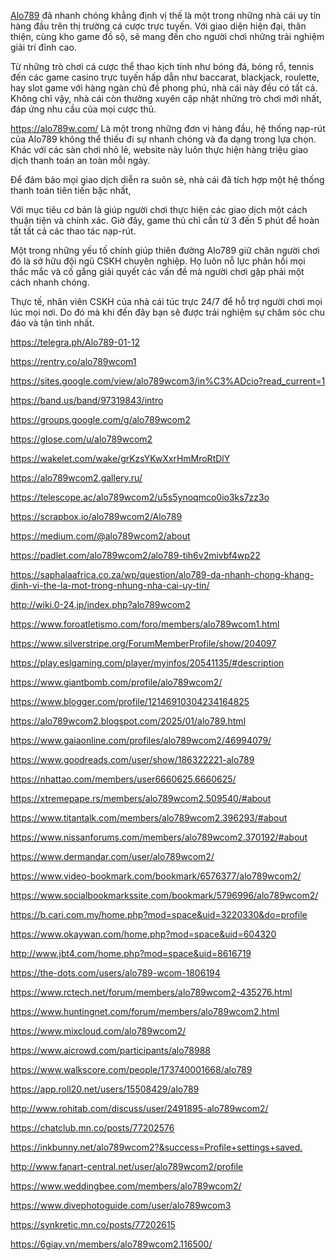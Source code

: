 <p><a href="https://alo789w.com/">Alo789</a> đ&atilde; nhanh ch&oacute;ng khẳng định vị thế l&agrave; một trong những nh&agrave; c&aacute;i uy t&iacute;n h&agrave;ng đầu tr&ecirc;n thị trường c&aacute; cược trực tuyến. Với giao diện hiện đại, th&acirc;n thiện, c&ugrave;ng kho game đồ sộ, sẽ mang đến cho người chơi những trải nghiệm giải tr&iacute; đỉnh cao.</p>

<p>Từ những tr&ograve; chơi c&aacute; cược thể thao kịch t&iacute;nh như b&oacute;ng đ&aacute;, b&oacute;ng rổ, tennis đến c&aacute;c game casino trực tuyến hấp dẫn như baccarat, blackjack, roulette, hay slot game với h&agrave;ng ng&agrave;n chủ đề phong ph&uacute;, nh&agrave; c&aacute;i n&agrave;y đều c&oacute; tất cả. Kh&ocirc;ng chỉ vậy, nh&agrave; c&aacute;i c&ograve;n thường xuy&ecirc;n cập nhật những tr&ograve; chơi mới nhất, đ&aacute;p ứng nhu cầu của mọi cược thủ.</p>

<p><a href="https://alo789w.com/">https://alo789w.com/</a> L&agrave; một trong những đơn vị h&agrave;ng đầu, hệ thống nạp-r&uacute;t của Alo789 kh&ocirc;ng thể thiếu đi sự nhanh ch&oacute;ng v&agrave; đa dạng trong lựa chọn. Kh&aacute;c với c&aacute;c s&agrave;n chơi nhỏ lẻ, website n&agrave;y lu&ocirc;n thực hiện h&agrave;ng triệu giao dịch thanh to&aacute;n an to&agrave;n mỗi ng&agrave;y.</p>

<p>Để đảm bảo mọi giao dịch diễn ra su&ocirc;n sẻ, nh&agrave; c&aacute;i đ&atilde; t&iacute;ch hợp một hệ thống thanh to&aacute;n ti&ecirc;n tiến bậc nhất,&nbsp;&nbsp;</p>

<p>Với mục ti&ecirc;u cơ bản l&agrave; gi&uacute;p người chơi thực hiện c&aacute;c giao dịch một c&aacute;ch thuận tiện v&agrave; ch&iacute;nh x&aacute;c. Giờ đ&acirc;y, game thủ chỉ cần từ 3 đến 5 ph&uacute;t để ho&agrave;n tất tất cả c&aacute;c thao t&aacute;c nạp-r&uacute;t.&nbsp;</p>

<p>Một trong những yếu tố ch&iacute;nh gi&uacute;p thi&ecirc;n đường Alo789 giữ ch&acirc;n người chơi đ&oacute; l&agrave; sở hữu đội ngũ CSKH chuy&ecirc;n nghiệp. Họ lu&ocirc;n nỗ lực phản hồi mọi thắc mắc v&agrave; cố gắng giải quyết c&aacute;c vấn đề m&agrave; người chơi gặp phải một c&aacute;ch nhanh ch&oacute;ng.&nbsp;</p>

<p>Thực tế, nh&acirc;n vi&ecirc;n CSKH của nh&agrave; c&aacute;i t&uacute;c trực 24/7 để hỗ trợ người chơi mọi l&uacute;c mọi nơi. Do đ&oacute; m&agrave; khi đến đ&acirc;y bạn sẽ được trải nghiệm sự chăm s&oacute;c chu đ&aacute;o v&agrave; tận t&igrave;nh nhất.</p>

<p><a href="https://telegra.ph/Alo789-01-12">https://telegra.ph/Alo789-01-12</a></p>

<p><a href="https://rentry.co/alo789wcom1">https://rentry.co/alo789wcom1</a></p>

<p><a href="https://sites.google.com/view/alo789wcom3/in%C3%ADcio?read_current=1">https://sites.google.com/view/alo789wcom3/in%C3%ADcio?read_current=1</a></p>

<p><a href="https://band.us/band/97319843/intro">https://band.us/band/97319843/intro</a></p>

<p><a href="https://groups.google.com/g/alo789wcom2">https://groups.google.com/g/alo789wcom2</a></p>

<p><a href="https://glose.com/u/alo789wcom2">https://glose.com/u/alo789wcom2</a></p>

<p><a href="https://wakelet.com/wake/grKzsYKwXxrHmMroRtDlY">https://wakelet.com/wake/grKzsYKwXxrHmMroRtDlY</a></p>

<p><a href="https://alo789wcom2.gallery.ru/">https://alo789wcom2.gallery.ru/</a></p>

<p><a href="https://telescope.ac/alo789wcom2/u5s5ynoqmco0io3ks7zz3o">https://telescope.ac/alo789wcom2/u5s5ynoqmco0io3ks7zz3o</a></p>

<p><a href="https://scrapbox.io/alo789wcom2/Alo789">https://scrapbox.io/alo789wcom2/Alo789</a></p>

<p><a href="https://medium.com/@alo789wcom2/about">https://medium.com/@alo789wcom2/about</a></p>

<p><a href="https://padlet.com/alo789wcom2/alo789-tih6v2mivbf4wp22">https://padlet.com/alo789wcom2/alo789-tih6v2mivbf4wp22</a></p>

<p><a href="https://saphalaafrica.co.za/wp/question/alo789-da-nhanh-chong-khang-dinh-vi-the-la-mot-trong-nhung-nha-cai-uy-tin/">https://saphalaafrica.co.za/wp/question/alo789-da-nhanh-chong-khang-dinh-vi-the-la-mot-trong-nhung-nha-cai-uy-tin/</a></p>

<p><a href="http://wiki.0-24.jp/index.php?alo789wcom2">http://wiki.0-24.jp/index.php?alo789wcom2</a></p>

<p><a href="https://www.foroatletismo.com/foro/members/alo789wcom1.html">https://www.foroatletismo.com/foro/members/alo789wcom1.html</a></p>

<p><a href="https://www.silverstripe.org/ForumMemberProfile/show/204097">https://www.silverstripe.org/ForumMemberProfile/show/204097</a></p>

<p><a href="https://play.eslgaming.com/player/myinfos/20541135/#description">https://play.eslgaming.com/player/myinfos/20541135/#description</a></p>

<p><a href="https://www.giantbomb.com/profile/alo789wcom2/">https://www.giantbomb.com/profile/alo789wcom2/</a></p>

<p><a href="https://www.blogger.com/profile/12146910304234164825">https://www.blogger.com/profile/12146910304234164825</a></p>

<p><a href="https://alo789wcom2.blogspot.com/2025/01/alo789.html">https://alo789wcom2.blogspot.com/2025/01/alo789.html</a></p>

<p><a href="https://www.gaiaonline.com/profiles/alo789wcom2/46994079/">https://www.gaiaonline.com/profiles/alo789wcom2/46994079/</a></p>

<p><a href="https://www.goodreads.com/user/show/186322221-alo789">https://www.goodreads.com/user/show/186322221-alo789</a></p>

<p><a href="https://nhattao.com/members/user6660625.6660625/">https://nhattao.com/members/user6660625.6660625/</a></p>

<p><a href="https://xtremepape.rs/members/alo789wcom2.509540/#about">https://xtremepape.rs/members/alo789wcom2.509540/#about</a></p>

<p><a href="https://www.titantalk.com/members/alo789wcom2.396293/#about">https://www.titantalk.com/members/alo789wcom2.396293/#about</a></p>

<p><a href="https://www.nissanforums.com/members/alo789wcom2.370192/#about">https://www.nissanforums.com/members/alo789wcom2.370192/#about</a></p>

<p><a href="https://www.dermandar.com/user/alo789wcom2/">https://www.dermandar.com/user/alo789wcom2/</a></p>

<p><a href="https://www.video-bookmark.com/bookmark/6576377/alo789wcom2/">https://www.video-bookmark.com/bookmark/6576377/alo789wcom2/</a></p>

<p><a href="https://www.socialbookmarkssite.com/bookmark/5796996/alo789wcom2/">https://www.socialbookmarkssite.com/bookmark/5796996/alo789wcom2/</a></p>

<p><a href="https://b.cari.com.my/home.php?mod=space&amp;uid=3220330&amp;do=profile">https://b.cari.com.my/home.php?mod=space&amp;uid=3220330&amp;do=profile</a></p>

<p><a href="https://www.okaywan.com/home.php?mod=space&amp;uid=604320">https://www.okaywan.com/home.php?mod=space&amp;uid=604320</a></p>

<p><a href="http://www.jbt4.com/home.php?mod=space&amp;uid=8616719">http://www.jbt4.com/home.php?mod=space&amp;uid=8616719</a></p>

<p><a href="https://the-dots.com/users/alo789-wcom-1806194">https://the-dots.com/users/alo789-wcom-1806194</a></p>

<p><a href="https://www.rctech.net/forum/members/alo789wcom2-435276.html">https://www.rctech.net/forum/members/alo789wcom2-435276.html</a></p>

<p><a href="https://www.huntingnet.com/forum/members/alo789wcom2.html">https://www.huntingnet.com/forum/members/alo789wcom2.html</a></p>

<p><a href="https://www.mixcloud.com/alo789wcom2/">https://www.mixcloud.com/alo789wcom2/</a></p>

<p><a href="https://www.aicrowd.com/participants/alo78988">https://www.aicrowd.com/participants/alo78988</a></p>

<p><a href="https://www.walkscore.com/people/173740001668/alo789">https://www.walkscore.com/people/173740001668/alo789</a></p>

<p><a href="https://app.roll20.net/users/15508429/alo789">https://app.roll20.net/users/15508429/alo789</a></p>

<p><a href="http://www.rohitab.com/discuss/user/2491895-alo789wcom2/">http://www.rohitab.com/discuss/user/2491895-alo789wcom2/</a></p>

<p><a href="https://chatclub.mn.co/posts/77202576">https://chatclub.mn.co/posts/77202576</a></p>

<p><a href="https://inkbunny.net/alo789wcom2?&amp;success=Profile+settings+saved.">https://inkbunny.net/alo789wcom2?&amp;success=Profile+settings+saved.</a></p>

<p><a href="http://www.fanart-central.net/user/alo789wcom2/profile">http://www.fanart-central.net/user/alo789wcom2/profile</a></p>

<p><a href="https://www.weddingbee.com/members/alo789wcom2/">https://www.weddingbee.com/members/alo789wcom2/</a></p>

<p><a href="https://www.divephotoguide.com/user/alo789wcom3">https://www.divephotoguide.com/user/alo789wcom3</a></p>

<p><a href="https://synkretic.mn.co/posts/77202615">https://synkretic.mn.co/posts/77202615</a></p>

<p><a href="https://6giay.vn/members/alo789wcom2.116500/">https://6giay.vn/members/alo789wcom2.116500/</a></p>
